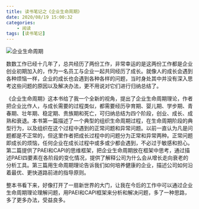 ```yaml
---
title: 读书笔记之《企业生命周期》
date: 2020/08/19 15:00:32
categories:
    - 阅读
tags: [读书笔记]
---
```


![企业生命周期](http://venson-blog-images.oss-cn-beijing.aliyuncs.com/2020-08-19-reading-notes-of-managing-corporate-lifecycles/LW5Igln3vqhpPz.jpg)

数数工作已经十几年了，总共经历了两份工作，非常幸运的是这两份工作都是企业创业初期加入的，作为一名员工与企业一起共同经历了成长。就像人的成长会遇到各种烦恼一样，企业的成长也会遇到各种各样的问题，当时身处其中并没有深入思考这些问题的原因以及解决办法，更不用说对它们进行归纳总结了。

《企业生命周期》这本书给了我一个全新的视角，提出了企业生命周期理论，作者把企业比作人，与成长需要的过程类似，都需要经历孕育期、婴儿期、学步期、青春期、壮年期、稳定期、贵族期和死亡，可归纳总结为四个阶段，创业、成长、成熟和衰退。本书第一篇描述了一个典型的组织生命周期过程，在生命周期阶段的典型行为，以及组织在这个过程中遇到的正常问题和异常问题。以前一直认为凡是问题都是不正常的，但这里作者把成长过程中的问题分为正常和异常两种。正常问题即成长的烦恼，任何企业在成长过程中或多或少都会遇到，不必过于敏感和担心。第二篇提供了PAEI和CAPI的思维框架，把企业生命周期放在框架中思考，通过描述PAEI四要素在各阶段的变化情况，提供了解释公司为什么会从增长走向衰老的分析工具。第三篇用生命周期理论告诉我们如何培养健康的企业，描述公司如何沿着最优、更快道路前进的指导原则。

整本书看下来，好像打开了一扇新世界的大门，让我在今后的工作中可以通过企业生命周期理论理解问题，用PAEI和CAPI框架来分析和解决问题，多了一种思路，多了更多办法，受益良多。
